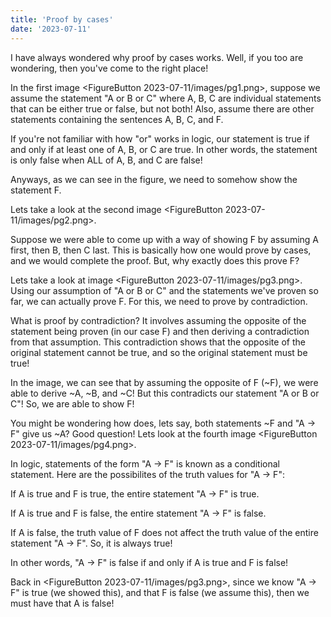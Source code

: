 ```yaml
---
title: 'Proof by cases'
date: '2023-07-11'
---
```

I have always wondered why proof by cases works. Well, if you too are wondering, then you've come to the right place!

In the first image <FigureButton 2023-07-11/images/pg1.png>, suppose we assume the statement "A or B or C" where A, B, C are individual statements that can be either true or false, but not both! Also, assume there are other statements containing the sentences A, B, C, and F.

If you're not familiar with how "or" works in logic, our statement is true if and only if at least one of A, B, or C are true. In other words, the statement is only false when ALL of A, B, and C are false!

Anyways, as we can see in the figure, we need to somehow show the statement F. 

Lets take a look at the second image <FigureButton 2023-07-11/images/pg2.png>.

Suppose we were able to come up with a way of showing F by assuming A first, then  B, then C last. This is basically how one would prove by cases, and we would complete the proof. But, why exactly does this prove F?

Lets take a look at image <FigureButton 2023-07-11/images/pg3.png>. Using our assumption of "A or B or C" and the statements we've proven so far, we can actually prove F. For this, we need to prove by contradiction.

What is proof by contradiction? It involves assuming the opposite of the statement being proven (in our case F) and then deriving a contradiction from that assumption. This contradiction shows that the opposite of the original statement cannot be true, and so the original statement must be true!

In the image, we can see that by assuming the opposite of F (~F), we were able to derive ~A, ~B, and ~C! But this contradicts our statement "A or B or C"! So, we are able to show F!

You might be wondering how does, lets say, both statements ~F and "A -> F" give us ~A? Good question! Lets look at the fourth image <FigureButton 2023-07-11/images/pg4.png>.

In logic, statements of the form "A -> F" is known as a conditional statement. Here are the possibilites of the truth values for "A -> F":

If A is true and F is true, the entire statement "A -> F" is true.

If A is true and F is false, the entire statement "A -> F" is false.

If A is false, the truth value of F does not affect the truth value of the entire statement "A -> F". So, it is always true!

In other words, "A -> F" is false if and only if A is true and F is false!

Back in <FigureButton 2023-07-11/images/pg3.png>, since we know "A -> F" is true (we showed this), and that F is false (we assume this), then we must have that A is false!
